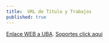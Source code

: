 ```yaml
---
title:  URL de Título y Trabajos
published: true
---
```


[Enlace WEB a UBA](http://bit.ly/2lJMsgO).
[Soportes click aqui](https://forms.gle/EVgY9Ey1WrWEH87V7)
